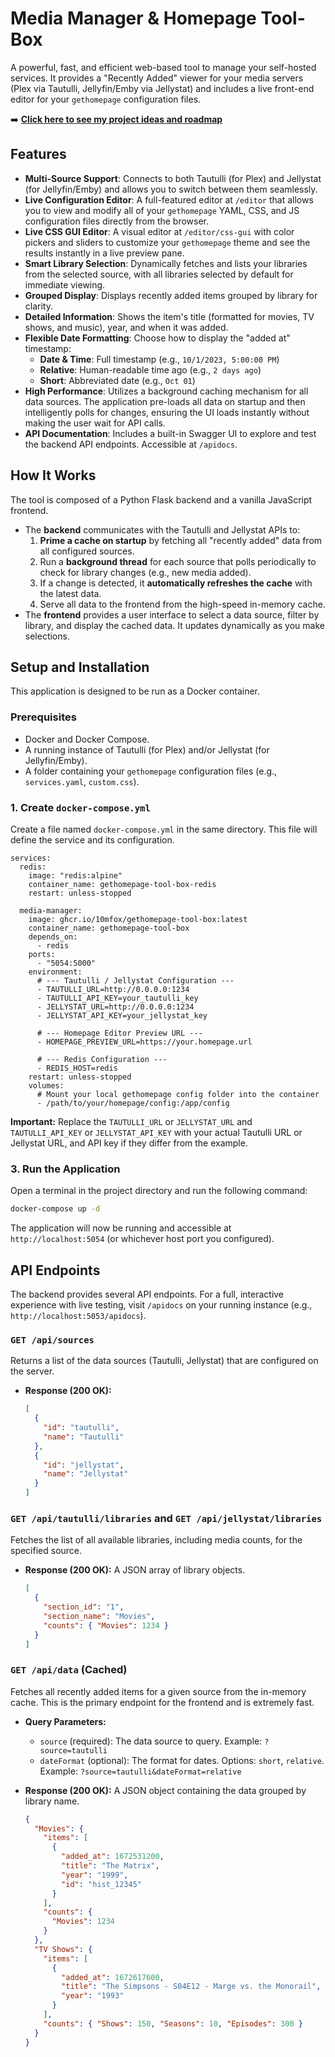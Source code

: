 # Media Manager & Homepage Tool-Box

A powerful, fast, and efficient web-based tool to manage your self-hosted services. It provides a "Recently Added" viewer for your media servers (Plex via Tautulli, Jellyfin/Emby via Jellystat) and includes a live front-end editor for your `gethomepage` configuration files.

:arrow_right: **[Click here to see my project ideas and roadmap](./ideas.md)**

## Features

- **Multi-Source Support**: Connects to both Tautulli (for Plex) and Jellystat (for Jellyfin/Emby) and allows you to switch between them seamlessly.
- **Live Configuration Editor**: A full-featured editor at `/editor` that allows you to view and modify all of your `gethomepage` YAML, CSS, and JS configuration files directly from the browser.
- **Live CSS GUI Editor**: A visual editor at `/editor/css-gui` with color pickers and sliders to customize your `gethomepage` theme and see the results instantly in a live preview pane.
- **Smart Library Selection**: Dynamically fetches and lists your libraries from the selected source, with all libraries selected by default for immediate viewing.
- **Grouped Display**: Displays recently added items grouped by library for clarity.
- **Detailed Information**: Shows the item's title (formatted for movies, TV shows, and music), year, and when it was added.
- **Flexible Date Formatting**: Choose how to display the "added at" timestamp:
    - **Date & Time**: Full timestamp (e.g., `10/1/2023, 5:00:00 PM`)
    - **Relative**: Human-readable time ago (e.g., `2 days ago`)
    - **Short**: Abbreviated date (e.g., `Oct 01`)
- **High Performance**: Utilizes a background caching mechanism for all data sources. The application pre-loads all data on startup and then intelligently polls for changes, ensuring the UI loads instantly without making the user wait for API calls.
- **API Documentation**: Includes a built-in Swagger UI to explore and test the backend API endpoints. Accessible at `/apidocs`.

## How It Works

The tool is composed of a Python Flask backend and a vanilla JavaScript frontend.

- The **backend** communicates with the Tautulli and Jellystat APIs to:
    1.  **Prime a cache on startup** by fetching all "recently added" data from all configured sources.
    2.  Run a **background thread** for each source that polls periodically to check for library changes (e.g., new media added).
    3.  If a change is detected, it **automatically refreshes the cache** with the latest data.
    4.  Serve all data to the frontend from the high-speed in-memory cache.
- The **frontend** provides a user interface to select a data source, filter by library, and display the cached data. It updates dynamically as you make selections.

## Setup and Installation
This application is designed to be run as a Docker container.

### Prerequisites

- Docker and Docker Compose.
- A running instance of Tautulli (for Plex) and/or Jellystat (for Jellyfin/Emby).
- A folder containing your `gethomepage` configuration files (e.g., `services.yaml`, `custom.css`).

### 1. Create `docker-compose.yml`

Create a file named `docker-compose.yml` in the same directory. This file will define the service and its configuration.

```dockercompose
services:
  redis:
    image: "redis:alpine"
    container_name: gethomepage-tool-box-redis
    restart: unless-stopped

  media-manager:
    image: ghcr.io/10mfox/gethomepage-tool-box:latest
    container_name: gethomepage-tool-box
    depends_on:
      - redis
    ports:
      - "5054:5000"
    environment:
      # --- Tautulli / Jellystat Configuration ---
      - TAUTULLI_URL=http://0.0.0.0:1234
      - TAUTULLI_API_KEY=your_tautulli_key
      - JELLYSTAT_URL=http://0.0.0.0:1234
      - JELLYSTAT_API_KEY=your_jellystat_key
      
      # --- Homepage Editor Preview URL ---
      - HOMEPAGE_PREVIEW_URL=https://your.homepage.url
      
      # --- Redis Configuration ---
      - REDIS_HOST=redis
    restart: unless-stopped
    volumes:
      # Mount your local gethomepage config folder into the container
      - /path/to/your/homepage/config:/app/config
```

**Important:** Replace the `TAUTULLI_URL` or `JELLYSTAT_URL` and `TAUTULLI_API_KEY` or `JELLYSTAT_API_KEY` with your actual Tautulli URL or Jellystat URL, and API key if they differ from the example.

### 3. Run the Application

Open a terminal in the project directory and run the following command:

```sh
docker-compose up -d
```

The application will now be running and accessible at `http://localhost:5054` (or whichever host port you configured).

## API Endpoints

The backend provides several API endpoints. For a full, interactive experience with live testing, visit `/apidocs` on your running instance (e.g., `http://localhost:5053/apidocs`).

### `GET /api/sources`

Returns a list of the data sources (Tautulli, Jellystat) that are configured on the server.

*   **Response (200 OK):**
    ```json
    [
      {
        "id": "tautulli",
        "name": "Tautulli"
      },
      {
        "id": "jellystat",
        "name": "Jellystat"
      }
    ]
    ```

### `GET /api/tautulli/libraries` and `GET /api/jellystat/libraries`

Fetches the list of all available libraries, including media counts, for the specified source.

*   **Response (200 OK):** A JSON array of library objects.
    ```json
    [
      {
        "section_id": "1",
        "section_name": "Movies",
        "counts": { "Movies": 1234 }
      }
    ]
    ```

### `GET /api/data` (Cached)

Fetches all recently added items for a given source from the in-memory cache. This is the primary endpoint for the frontend and is extremely fast.

*   **Query Parameters:**
    *   `source` (required): The data source to query. Example: `?source=tautulli`
    *   `dateFormat` (optional): The format for dates. Options: `short`, `relative`. Example: `?source=tautulli&dateFormat=relative`

*   **Response (200 OK):** A JSON object containing the data grouped by library name.

    ```json
    {
      "Movies": {
        "items": [
          {
            "added_at": 1672531200,
            "title": "The Matrix",
            "year": "1999",
            "id": "hist_12345"
          }
        ],
        "counts": {
          "Movies": 1234
        }
      },
      "TV Shows": {
        "items": [
          {
            "added_at": 1672617600,
            "title": "The Simpsons - S04E12 - Marge vs. the Monorail",
            "year": "1993"
          }
        ],
        "counts": { "Shows": 150, "Seasons": 10, "Episodes": 300 }
      }
    }
    ```
